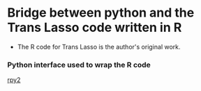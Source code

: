 # Bridge between python and the Trans Lasso code written in R
- The R code for Trans Lasso is the author's original work.

### Python interface used to wrap the R code
[rpy2](https://rpy2.github.io/doc/v3.4.x/html/index.html)
